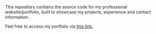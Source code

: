 This repository contains the source code for my professional website/portfolio, built to showcase my projects, experience and contact information.

Feel free to access my portfolio via [this link.](https://1mrazort1.github.io/MyWebSite/)